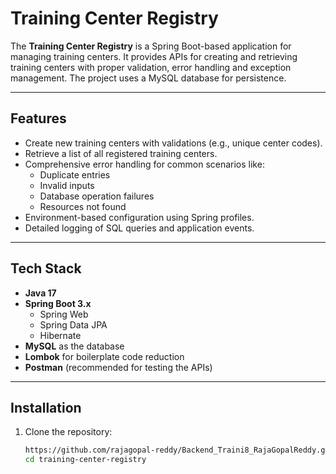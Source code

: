 # Training Center Registry

The **Training Center Registry** is a Spring Boot-based application for managing training centers. It provides APIs for creating and retrieving training centers with proper validation, error handling and exception management. The project uses a MySQL database for persistence.

---

## Features

- Create new training centers with validations (e.g., unique center codes).
- Retrieve a list of all registered training centers.
- Comprehensive error handling for common scenarios like:
  - Duplicate entries
  - Invalid inputs
  - Database operation failures
  - Resources not found
- Environment-based configuration using Spring profiles.
- Detailed logging of SQL queries and application events.

---

## Tech Stack

- **Java 17**
- **Spring Boot 3.x**
  - Spring Web
  - Spring Data JPA
  - Hibernate
- **MySQL** as the database
- **Lombok** for boilerplate code reduction
- **Postman** (recommended for testing the APIs)

---

## Installation

1. Clone the repository:
   ```bash
   https://github.com/rajagopal-reddy/Backend_Traini8_RajaGopalReddy.git
   cd training-center-registry
